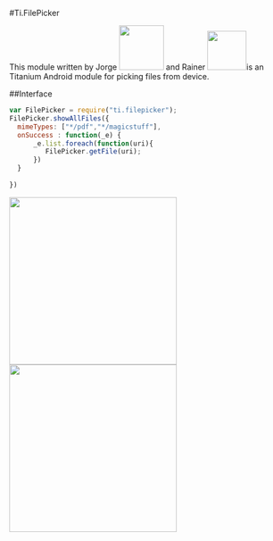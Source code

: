 #Ti.FilePicker

This module written by Jorge <img src="https://avatars.slack-edge.com/2016-07-26/63153065088_2171bf30e75d6d921ae9_192.jpg" width=80 /> and Rainer <img src="https://avatars.slack-edge.com/2016-09-11/78462010647_0c72b9186ef4032b7ed7_512.png" width=70>is an Titanium Android module for picking files from device.


##Interface


```javascript
var FilePicker = require("ti.filepicker");
FilePicker.showAllFiles({
  mimeTypes: ["*/pdf","*/magicstuff"],
  onSuccess : function(_e) {
      _e.list.foreach(function(uri){
         FilePicker.getFile(uri);
      })
  }
  
})

```

<img src="http://i.imgur.com/rvY4vrr.png" width=300 />
<img src="http://i.imgur.com/ShCq3NW.png" width=300 />
